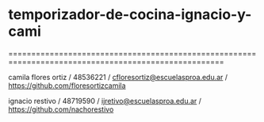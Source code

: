 # temporizador-de-cocina-ignacio-y-cami
=====================================================================================================

camila flores ortiz / 48536221 / cfloresortiz@escuelasproa.edu.ar / https://github.com/floresortizcamila 

ignacio restivo / 48719590 / ijretivo@escuelasproa.edu.ar / https://github.com/nachorestivo
